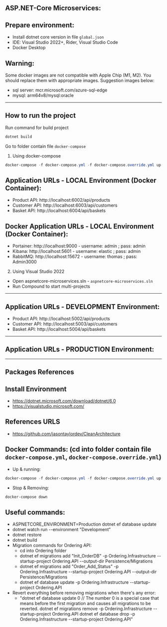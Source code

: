 ## ASP.NET-Core Microservices:

## Prepare environment:

* Install dotnet core version in file `global.json`
* IDE: Visual Studio 2022+, Rider, Visual Studio Code
* Docker Desktop

## Warning:

Some docker images are not compatible with Apple Chip (M1, M2). You should replace them with appropriate images. Suggestion images below:
- sql server: mcr.microsoft.com/azure-sql-edge
- mysql: arm64v8/mysql:oracle
---
## How to run the project

Run command for build project
```Powershell
dotnet build
```
Go to folder contain file `docker-compose`

1. Using docker-compose
```Powershell
docker-compose -f docker-compose.yml -f docker-compose.override.yml up -d --remove-orphans
```

## Application URLs - LOCAL Environment (Docker Container):
- Product API: http://localhost:6002/api/products
- Customer API: http://localhost:6003/api/customers
- Basket API: http://localhost:6004/api/baskets

## Docker Application URLs - LOCAL Environment (Docker Container):
- Portainer: http://localhost:9000 - username: admin ; pass: admin
- Kibana: http://localhost:5601 - username: elastic ; pass: admin
- RabbitMQ: http://localhost:15672 - username: thomas ; pass: Admin3000

2. Using Visual Studio 2022
- Open aspnetcore-microservices.sln - `aspnetcore-microservices.sln`
- Run Compound to start multi-projects
---
## Application URLs - DEVELOPMENT Environment:
- Product API: http://localhost:5002/api/products
- Customer API: http://localhost:5003/api/customers
- Basket API: http://localhost:5004/api/baskets
---
## Application URLs - PRODUCTION Environment:

---
## Packages References

## Install Environment

- https://dotnet.microsoft.com/download/dotnet/6.0
- https://visualstudio.microsoft.com/

## References URLS
- https://github.com/jasontaylordev/CleanArchitecture

## Docker Commands: (cd into folder contain file `docker-compose.yml`, `docker-compose.override.yml`)

- Up & running:
```Powershell
docker-compose -f docker-compose.yml -f docker-compose.override.yml up -d --remove-orphans --build
```
- Stop & Removing:
```Powershell
docker-compose down
```

## Useful commands:

- ASPNETCORE_ENVIRONMENT=Production dotnet ef database update
- dotnet watch run --environment "Development"
- dotnet restore
- dotnet build
- Migration commands for Ordering API:
    - cd into Ordering folder
    - dotnet ef migrations add "Init_OrderDB" -p Ordering.Infrastructure --startup-project Ordering.API --output-dir Persistence/Migrations
    - dotnet ef migrations add "Order_Add_Status" -p Ordering.Infrastructure --startup-project Ordering.API --output-dir Persistence/Migrations
    - dotnet ef database update -p Ordering.Infrastructure --startup-project Ordering.API
- Revert everything before removing migrations when there's any error:
    - "dotnet ef database update 0   // The number 0 is a special case that means before the first migration and causes all migrations to be reverted.
       dotnet ef migrations remove -p Ordering.Infrastructure --startup-project Ordering.API
       dotnet ef database drop -p Ordering.Infrastructure --startup-project Ordering.API" 